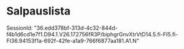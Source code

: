 # Salpauslista

SessionId: "36.edd378bf-313d-4c32-844d-f4b1d6cd1e7f1.D94.1.V26.172756fR3P/biphgrGnvXtrVtD14.5.fi-FI5.fi-FI36.94153f1a-692f-42fe-a1a9-766f6877aa181.A1.N"
